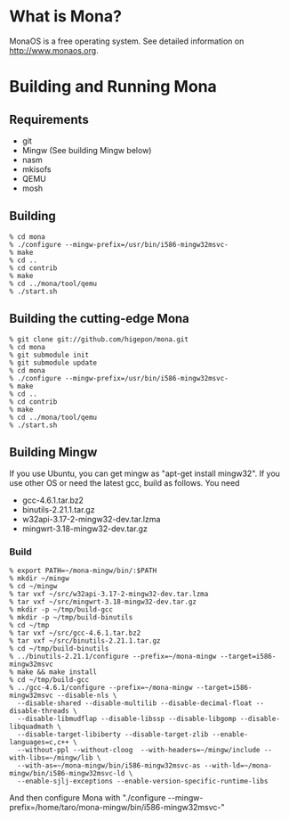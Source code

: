 # What is Mona?
MonaOS is a free operating system.
See detailed information on http://www.monaos.org.

# Building and Running Mona
## Requirements
- git
- Mingw (See building Mingw below)
- nasm
- mkisofs
- QEMU
- mosh

## Building
    % cd mona
    % ./configure --mingw-prefix=/usr/bin/i586-mingw32msvc- 
    % make
    % cd ..
    % cd contrib
    % make
    % cd ../mona/tool/qemu
    % ./start.sh

## Building the cutting-edge Mona
    % git clone git://github.com/higepon/mona.git
    % cd mona
    % git submodule init
    % git submodule update
    % cd mona
    % ./configure --mingw-prefix=/usr/bin/i586-mingw32msvc- 
    % make
    % cd ..
    % cd contrib
    % make
    % cd ../mona/tool/qemu
    % ./start.sh

## Building Mingw
If you use Ubuntu, you can get mingw as "apt-get install mingw32". If you use other OS or need the latest gcc, build as follows.
You need

- gcc-4.6.1.tar.bz2
- binutils-2.21.1.tar.gz
- w32api-3.17-2-mingw32-dev.tar.lzma
- mingwrt-3.18-mingw32-dev.tar.gz

### Build
    % export PATH=~/mona-mingw/bin/:$PATH
    % mkdir ~/mingw
    % cd ~/mingw
    % tar vxf ~/src/w32api-3.17-2-mingw32-dev.tar.lzma
    % tar vxf ~/src/mingwrt-3.18-mingw32-dev.tar.gz
    % mkdir -p ~/tmp/build-gcc
    % mkdir -p ~/tmp/build-binutils
    % cd ~/tmp
    % tar vxf ~/src/gcc-4.6.1.tar.bz2
    % tar vxf ~/src/binutils-2.21.1.tar.gz
    % cd ~/tmp/build-binutils
    % ../binutils-2.21.1/configure --prefix=~/mona-mingw --target=i586-mingw32msvc
    % make && make install
    % cd ~/tmp/build-gcc
    % ../gcc-4.6.1/configure --prefix=~/mona-mingw --target=i586-mingw32msvc --disable-nls \
      --disable-shared --disable-multilib --disable-decimal-float --disable-threads \
      --disable-libmudflap --disable-libssp --disable-libgomp --disable-libquadmath \
      --disable-target-libiberty --disable-target-zlib --enable-languages=c,c++ \ 
      --without-ppl --without-cloog  --with-headers=~/mingw/include --with-libs=~/mingw/lib \
      --with-as=~/mona-mingw/bin/i586-mingw32msvc-as --with-ld=~/mona-mingw/bin/i586-mingw32msvc-ld \
      --enable-sjlj-exceptions --enable-version-specific-runtime-libs

And then configure Mona with "./configure --mingw-prefix=/home/taro/mona-mingw/bin/i586-mingw32msvc-"

